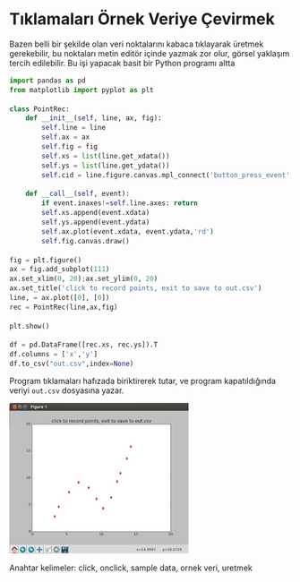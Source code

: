 # Tıklamaları Örnek Veriye Çevirmek

Bazen belli bir şekilde olan veri noktalarını kabaca tıklayarak
üretmek gerekebilir, bu noktaları metin editör içinde yazmak zor olur,
görsel yaklaşım tercih edilebilir. Bu işi yapacak basit bir Python
programı altta

```python
import pandas as pd
from matplotlib import pyplot as plt

class PointRec:
    def __init__(self, line, ax, fig):
        self.line = line
        self.ax = ax
        self.fig = fig
        self.xs = list(line.get_xdata())
        self.ys = list(line.get_ydata())
        self.cid = line.figure.canvas.mpl_connect('button_press_event', self)

    def __call__(self, event):
        if event.inaxes!=self.line.axes: return
        self.xs.append(event.xdata)
        self.ys.append(event.ydata)
        self.ax.plot(event.xdata, event.ydata,'rd')
        self.fig.canvas.draw()

fig = plt.figure()
ax = fig.add_subplot(111)
ax.set_xlim(0, 20);ax.set_ylim(0, 20)
ax.set_title('click to record points, exit to save to out.csv')
line, = ax.plot([0], [0])  
rec = PointRec(line,ax,fig)

plt.show()

df = pd.DataFrame([rec.xs, rec.ys]).T
df.columns = ['x','y']
df.to_csv("out.csv",index=None)
```

Program tıklamaları hafızada biriktirerek tutar, ve program
kapatıldığında veriyi `out.csv` dosyasına yazar.

![](tikla01.png)

Anahtar kelimeler: click, onclick, sample data, ornek veri, uretmek


